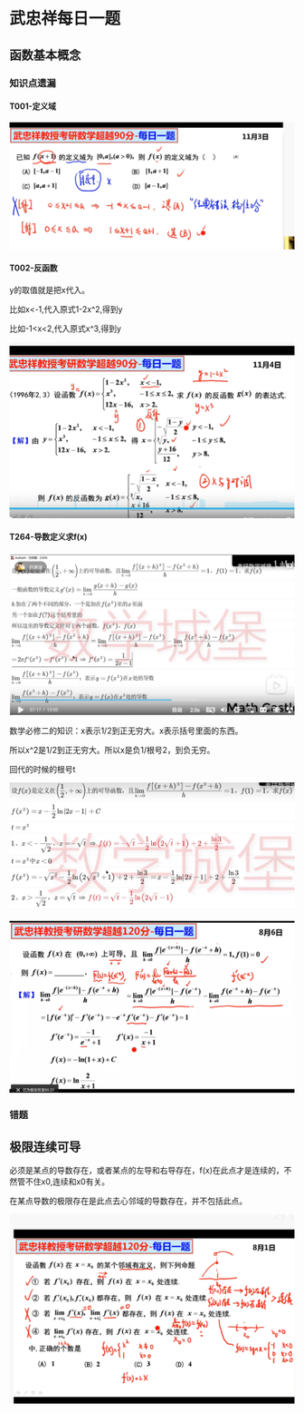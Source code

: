 # 武忠祥每日一题

## 函数基本概念

### 知识点遗漏

#### T001-定义域

![image-20220728110827903](https://raw.githubusercontent.com/xiaomingAndroi/picture-bed/master/typoraTest/image-20220728110827903.png)

#### T002-反函数

y的取值就是把x代入。

比如x<-1,代入原式1-2x^2,得到y

比如-1<x<2,代入原式x^3,得到y

![image-20220728120024161](https://raw.githubusercontent.com/xiaomingAndroi/picture-bed/master/typoraTest/image-20220728120024161.png)

#### T264-导数定义求f(x)

![image-20220807121844092](https://raw.githubusercontent.com/xiaomingAndroi/picture-bed/master/typoraTest/image-20220807121844092.png)

数学必修二的知识：x表示1/2到正无穷大。x表示括号里面的东西。

所以x^2是1/2到正无穷大。所以x是负1/根号2，到负无穷。

回代的时候的根号t

![image-20220807160707718](https://raw.githubusercontent.com/xiaomingAndroi/picture-bed/master/typoraTest/image-20220807160707718.png)



![image-20220807161501004](https://raw.githubusercontent.com/xiaomingAndroi/picture-bed/master/typoraTest/image-20220807161501004.png)

### 错题

## 极限连续可导

必须是某点的导数存在，或者某点的左导和右导存在，f(x)在此点才是连续的，不然管不住x0,连续和x0有关。

在某点导数的极限存在是此点去心邻域的导数存在，并不包括此点。

![image-20220801153027219](https://raw.githubusercontent.com/xiaomingAndroi/picture-bed/master/typoraTest/image-20220801153027219.png)
